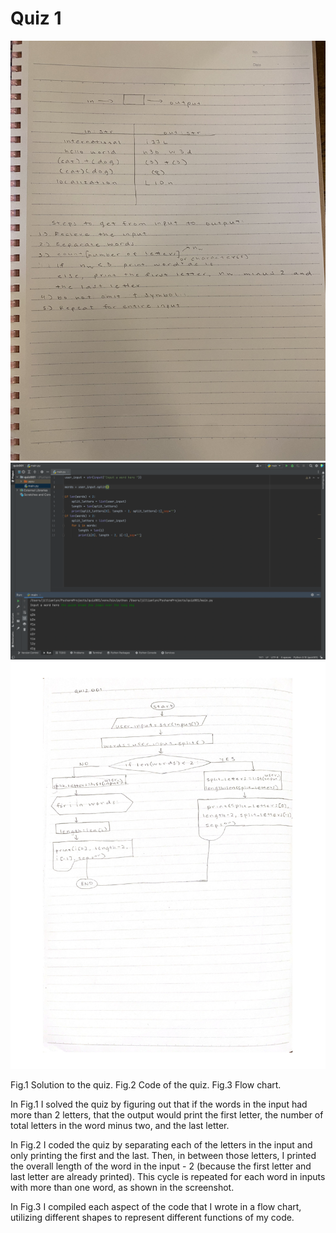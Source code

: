 # Quiz 1
![Solution to the quiz](IMG_8016.jpg)
![](quiz001.png)
![](flowchart001.jpg)

Fig.1 Solution to the quiz.
Fig.2 Code of the quiz.
Fig.3 Flow chart.

In Fig.1 I solved the quiz by figuring out that if the words in the input had more than 2 letters, that the output would print the first letter, the number of total letters in the word minus two, and the last letter. 


In Fig.2 I coded the quiz by separating each of the letters in the input and only printing the first and the last. Then, in between those letters, I printed the overall length of the word in the input - 2 (because the first letter and last letter are already printed). This cycle is repeated for each word in inputs with more than one word, as shown in the screenshot.


In Fig.3 I compiled each aspect of the code that I wrote in a flow chart, utilizing different shapes to represent different functions of my code.

